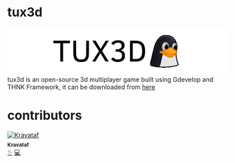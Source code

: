 # tux3d
 ![alt text](https://raw.githubusercontent.com/Kravataf/tux3d/main/New%20Project%20(24).png)
tux3d is an open-source 3d multiplayer game built using Gdevelop and THNK Framework, it can be downloaded from [here](https://kravataf.itch.io/tux3d)

# contributors

<td align="center" valign="top" width="14.28%"><a href="https://github.com/Kravataf"><img src="https://avatars.githubusercontent.com/u/159631603?v=4" width="100px;" alt="Kravataf" style="max-width: 100%;"><br><sub><b>Kravataf</b></sub></a><br><a href="" <a href=""  title="Creator">✨</a> <a href="" title="Code">💻</a></td>
